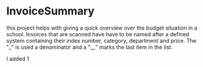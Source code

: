 # InvoiceSummary

this project helps with giving a quick overview over the budget situation in a school.
Invoices that are scanned have have to be named after a defined system containing their index number, category, department and price. 
The "_" is used a denominator and a "__" marks the last item in the list.

I added 1
